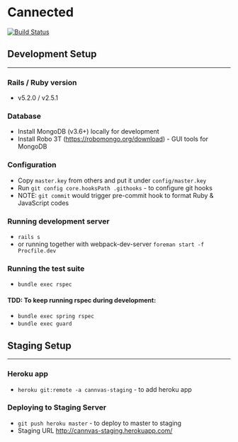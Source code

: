 Cannected
==============
[![Build Status](https://cannvas.visualstudio.com/c5c40111-3553-4535-aa8a-164a734fe30a/_apis/build/status/1)](https://cannvas.visualstudio.com/c5c40111-3553-4535-aa8a-164a734fe30a/_apis/build/status/1)


## Development Setup
---

### Rails / Ruby version
* v5.2.0 / v2.5.1

### Database
* Install MongoDB (v3.6+) locally for development
* Install Robo 3T (https://robomongo.org/download) - GUI tools for MongoDB

### Configuration
* Copy `master.key` from others and put it under `config/master.key`
* Run `git config core.hooksPath .githooks` - to configure git hooks
* NOTE: `git commit` would trigger pre-commit hook to format Ruby & JavaScript codes

### Running development server
* `rails s`
* or running together with webpack-dev-server `foreman start -f Procfile.dev`

### Running the test suite
* `bundle exec rspec`

#### TDD: To keep running rspec during development: 
* `bundle exec spring rspec`
* `bundle exec guard`

## Staging Setup
---

### Heroku app
* `heroku git:remote -a cannvas-staging` - to add heroku app

### Deploying to Staging Server
* `git push heroku master` - to deploy to master to staging
* Staging URL http://cannvas-staging.herokuapp.com/
